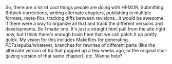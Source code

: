 So, there are a lot of cool things people are doing with HPMOR. Submitting Britpick corrections, writing alternate chapters, publishing in multiple formats, meta-fics, tracking diffs between revisions...it would be awesome if there were a way to organize all that and track the different versions and developments. So I made one. It's just a straight html pull from the site right now, but I think there's enough brain here that we can patch it up pretty quick. My vision for this includes Makefiles for generating PDFs/epubs/whatever, branches for rewrites of different parts (like the alternate version of 85 that popped up a few weeks ago, or the original star-gazing version of that same chapter), etc. Wanna help?


